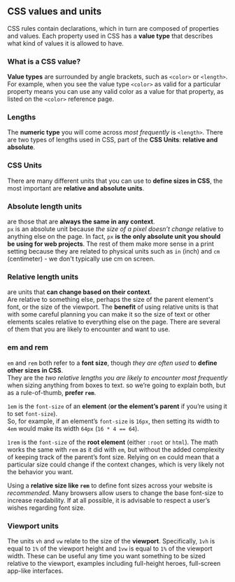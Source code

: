 ## CSS values and units
CSS rules contain declarations, which in turn are composed of properties and values. Each property used in CSS has a **value type** that describes what kind of values it is allowed to have.

### What is a CSS value?
**Value types** are surrounded by angle brackets, such as `<color>` or `<length>`. For example, when you see the value type `<color>` as valid for a particular property means you can use any valid color as a value for that property, as listed on the `<color>` reference page.

### Lengths
The **numeric type** you will come across *most frequently* is `<length>`. There are two types of lengths used in CSS, part of the **CSS Units**: **relative and absolute**.

### CSS Units
There are many different units that you can use to **define sizes in CSS**, the most important are **relative and absolute units**.

### Absolute length units
are those that are **always the same in any context**.<br>
`px` is an absolute unit because *the size of a pixel doesn’t change* relative to anything else on the page. In fact, `px` **is the only absolute unit you should be using for web projects**. The rest of them make more sense in a print setting because they are related to physical units such as `in` (inch) and `cm` (centimeter) - we don't typically use cm on screen.

### Relative length units
are units that **can change based on their context**.<br>
Are relative to something else, perhaps the size of the parent element's font, or the size of the viewport. The **benefit** of using relative units is that with some careful planning you can make it so the size of text or other elements scales relative to everything else on the page. There are several of them that you are likely to encounter and want to use.

### em and rem
`em` and `rem` both refer to a **font size**, though *they are often used* to **define other sizes in CSS**.<br>
They are the *two relative lengths you are likely to encounter most frequently* when sizing anything from boxes to text. so we’re going to explain both, but as a rule-of-thumb, **prefer `rem`**.

`1em` is the `font-size` of an **element** (**or the element’s parent** if you’re using it to set `font-size`).<br>
So, for example, if an element’s `font-size` is `16px`, then setting its width to `4em` would make its width `64px` (`16 * 4 == 64`).

`1rem` is the `font-size` of the **root element** (either `:root` or `html`). The math works the same with `rem` as it did with `em`, but without the added complexity of keeping track of the parent’s font size. Relying on `em` could mean that a particular size could change if the context changes, which is very likely not the behavior you want.

Using a **relative size like `rem`** to define font sizes across your website is *recommended*. Many browsers allow users to change the base font-size to increase readability. If at all possible, it is advisable to respect a user’s wishes regarding font size.

### Viewport units
The units `vh` and `vw` relate to the size of the **viewport**. Specifically, `1vh` is equal to `1%` of the viewport height and `1vw` is equal to `1%` of the viewport width. These can be useful any time you want something to be sized relative to the viewport, examples including full-height heroes, full-screen app-like interfaces.
